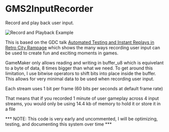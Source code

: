 # GMS2InputRecorder
 
Record and play back user input.

![Record and Playback Example](https://media3.giphy.com/media/HeXY8Do0OD0F7VCIVC/giphy.gif?cid=790b76115c392c1b21093114e35d027256cdeddd66746cd2&rid=giphy.gif&ct=g)

This is based on the GDC talk [Automated Testing and Instant Replays in Retro City Rampage](https://www.youtube.com/watch?v=W20t1zCZv8M) which shows the many ways recording user input can be used to create fun and exciting moments in games.

GameMaker only allows reading and writing in buffer_u8 which is equivelant to a byte of data, 8 times bigger than what we need.
To get around this limitation, I use bitwise operators to shift bits into place inside the buffer.
This allows for very minimal data to be used when recording user input.

Each stream uses 1 bit per frame (60 bits per seconds at default frame rate)

That means that if you recorded 1 minute of user gameplay across 4 input streams, you would only be using 14.4 kb of memory to hold it or store it in a file

*** NOTE: This code is very early and uncommented, I will be optimizing, testing, and documenting this system over time ***
